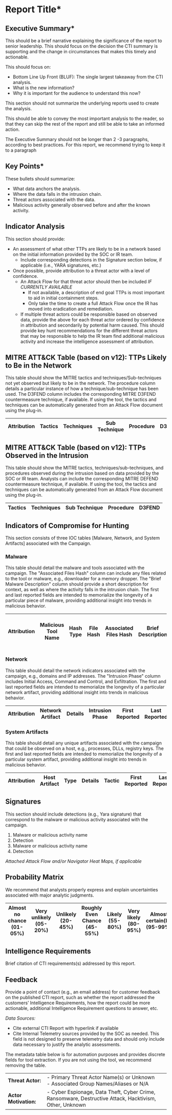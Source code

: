# Report Title*

## Executive Summary*

This should be a brief narrative explaining the significance of the report to senior leadership. This should focus on the decision the CTI summary is supporting and the change in circumstances that makes this timely and actionable.

This should focus on:

* Bottom Line Up Front (BLUF): The single largest takeaway from the CTI analysis.
* What is the new information?
* Why it is important for the audience to understand this now?

This section should not summarize the underlying reports used to create the analysis.

This should be able to convey the most important analysis to the reader, so that they can skip the rest of the report and still be able to take an informed action.

The Executive Summary should not be longer than 2 -3 paragraphs, according to best practices. For this report, we recommend trying to keep it to a paragraph

## Key Points*

These bullets should summarize:

* What data anchors the analysis.
* Where the data falls in the intrusion chain.
* Threat actors associated with the data.
* Malicious activity generally observed before and after the known activity.

## Indicator Analysis

This section should provide:

* An assessment of what other TTPs are likely to be in a network based on the initial information provided by the SOC or IR team.
  * Include corresponding detections in the Signature section below, if applicable (i.e., YARA signatures, etc.)
* Once possible, provide attribution to a threat actor with a level of confidence.
  * An Attack Flow for that threat actor should then be included *IF CURRENTLY AVAILABLE*
    * If not available, a description of end goal TTPs is most important to aid in initial containment steps.
    * Only take the time to create a full Attack Flow once the IR has moved into eradication and remediation.
  * If multiple threat actors could be responsible based on observed data, provide the above for each threat actor ordered by confidence in attribution and secondarily by potential harm caused. This should provide key hunt recommendations for the different threat actors that may be responsible to help the IR team find additional malicious activity and increase the intelligence assessment of attribution.

## MITRE ATT&CK Table (based on v12): TTPs Likely to Be in the Network

This table should show the MITRE tactics and techniques/Sub-techniques not yet observed but likely to be in the network. The procedure column details a particular instance of how a technique/sub-technique has been used. The D3FEND column includes the corresponding MITRE D3FEND countermeasure technique, if available. If using the tool, the tactics and techniques can be automatically generated from an Attack Flow document using the plug-in.

|Attribution|Tactics|Techniques|Sub Technique|Procedure|D3FEND|Deployed Control|
|---|---|---|---|---|---|---|


## MITRE ATT&CK Table (based on v12): TTPs Observed in the Intrusion

This table should show the MITRE tactics, techniques/sub-techniques, and procedures observed during the intrusion based on data provided by the SOC or IR team. Analysts can include the corresponding MITRE DEFEND countermeasure technique, if available. If using the tool, the tactics and techniques can be automatically generated from an Attack Flow document using the plug-in.

|Tactics|Techniques|Sub Technique|Procedure|D3FEND|
|---|---|---|---|---|


## Indicators of Compromise for Hunting

This section consists of three IOC tables [Malware, Network, and System Artifacts] associated with the Campaign.

### Malware

This table should detail the malware and tools associated with the campaign. The "Associated Files Hash" column can include any files related to the tool or malware, e.g., downloader for a memory dropper. The "Brief Malware Description" column should provide a short description for context, as well as where the activity falls in the intrusion chain. The first and last reported fields are intended to memorialize the longevity of a particular piece of malware, providing additional insight into trends in malicious behavior.

|Attribution|Malicious Tool Name|Hash Type|File Hash|Associated Files Hash|Brief Description|Malware Analysis Report (Hyperlink, or N/A)|First Reported|Last Reported|
|---|---|---|---|---|---|---|---|---|


### Network

This table should detail the network indicators associated with the campaign, e.g., domains and IP addresses. The "Intrusion Phase" column includes Initial Access, Command and Control, and Exfiltration. The first and last reported fields are intended to memorialize the longevity of a particular network artifact, providing additional insight into trends in malicious behavior.

|Attribution|Network Artifact|Details|Intrusion Phase|First Reported|Last Reported|
|---|---|---|---|---|---|


### System Artifacts

This table should detail any unique artifacts associated with the campaign that could be observed on a host, e.g., processes, DLLs, registry keys. The first and last reported fields are intended to memorialize the longevity of a particular system artifact, providing additional insight into trends in malicious behavior.

|Attribution|Host Artifact|Type|Details|Tactic|First Reported|Last Reported|
|---|---|---|---|---|---|---|


## Signatures

This section should include detections (e.g., Yara signature) that correspond to the malware or malicious activity associated with the campaign.

1. Malware or malicious activity name
  1. Detection
2. Malware or malicious activity name
  1. Detection

_Attached Attack Flow and/or Navigator Heat Maps, if applicable_

## Probability Matrix

We recommend that analysts properly express and explain uncertainties associated with major analytic judgments.

|Almost no chance (01-05%)|Very unlikely (05-20%)|Unlikely (20-45%)|Roughly Even Chance (45-55%)|Likely (55-80%)|Very likely (80-95%)|Almost certain(ly) (95-99%)|
|---|---|---|---|---|---|---|


## Intelligence Requirements

Brief citation of CTI requirements(s) addressed by this report.

## Feedback

Provide a point of contact (e.g., an email address) for customer feedback on the published CTI report, such as whether the report addressed the customers’ Intelligence Requirements, how the report could be more actionable, additional Intelligence Requirement questions to answer, etc.

*Data Sources:*

* Cite external CTI Report with hyperlink if available
* Cite Internal Telemetry sources provided by the SOC as needed. This field is not designed to preserve telemetry data and should only include data necessary to justify the analytic assessments.

The metadata table below is for automation purposes and provides discrete fields for tool extraction. If you are not using the tool, we recommend removing the table.

|   |   |
|---|---|
| **Threat Actor:** | - Primary Threat Actor Name(s) or Unknown<br/>- Associated Group Names/Aliases or N/A|
| **Actor Motivation:** | - Cyber Espionage, Data Theft, Cyber Crime, Ransomware, Destructive Attack, Hacktivism, Other, Unknown|
